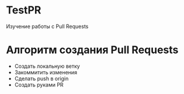 # TestPR

Изучение работы с Pull Requests


# Алгоритм создания Pull Requests

  * Создать локальную ветку
  * Закоммитить изменения
  * Сделать push в origin
  * Создать руками PR
